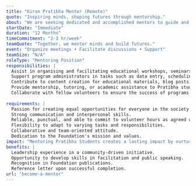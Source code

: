 ```yaml
---
title: "Kiran Pratibha Mentor (Remote)"
quote: "Inspiring minds, shaping futures through mentorship."
about: "We are seeking dedicated and accomplished mentors to guide and inspire talented students as they pursue their academic and personal goals. As a Mentor to Pratibha Students, you will play a crucial role in providing guidance, support, and valuable insights to help students reach their full potential."
startDate: "Immediate"
duration: "12 Months"
timeCommitment: "2-3 hr/week"
teamQuote: "Together, we mentor minds and build futures."
event: "Organize meetings • Facilitate discussions • Support"
teamSize: "N/A"
roleType: "Mentoring Position"
responsibilities: |
  Assist in organising and facilitating educational workshops, seminars, and events.
  Support program administrators in tasks such as data entry, scheduling, and communication with participants.
  Contribute to content creation for educational materials, blog posts, social media, and newsletters.
  Provide mentorship, tutoring, or academic assistance to Pratibha students.
  Collaborate with fellow volunteers to ensure the success of programs.
  
requirements: |
  Passion for creating equal opportunities for everyone in the society.
  Strong communication and interpersonal skills.
  Reliable, punctual, and able to commit to volunteer hours as agreed upon.
  Flexibility to adapt to varying tasks and responsibilities.
  Collaborative and team-oriented attitude.
  Dedication to the Foundation's mission and values.
impact: "Mentoring Pratibha Students creates a lasting impact by nurturing talent, building confidence, and guiding students toward academic and personal success. Your support helps unlock their true potential, often becoming the turning point in their journey toward a brighter future."
benefits: |
  Leadership experience in a community-driven initiative.
  Opportunity to develop skills in facilitation and public speaking.
  Recognition in Foundation publications.
  Reference letter upon successful completion.
url: "become-a-mentor"
---
```

